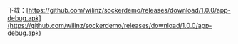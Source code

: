 下载：[https://github.com/wilinz/sockerdemo/releases/download/1.0.0/app-debug.apk](https://github.com/wilinz/sockerdemo/releases/download/1.0.0/app-debug.apk)
